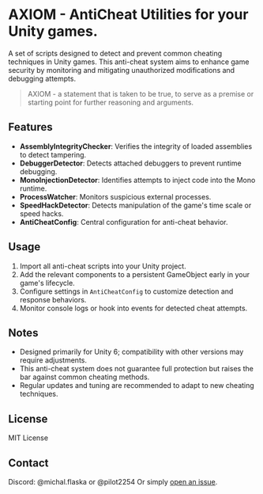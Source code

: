 # AXIOM - AntiCheat Utilities for your Unity games.

A set of scripts designed to detect and prevent common cheating techniques in Unity games. This anti-cheat system aims to enhance game security by monitoring and mitigating unauthorized modifications and debugging attempts.

> AXIOM - a statement that is taken to be true, to serve as a premise or starting point for further reasoning and arguments.

## Features

- **AssemblyIntegrityChecker**: Verifies the integrity of loaded assemblies to detect tampering.
- **DebuggerDetector**: Detects attached debuggers to prevent runtime debugging.
- **MonoInjectionDetector**: Identifies attempts to inject code into the Mono runtime.
- **ProcessWatcher**: Monitors suspicious external processes.
- **SpeedHackDetector**: Detects manipulation of the game's time scale or speed hacks.
- **AntiCheatConfig**: Central configuration for anti-cheat behavior.

## Usage

1. Import all anti-cheat scripts into your Unity project.
2. Add the relevant components to a persistent GameObject early in your game's lifecycle.
3. Configure settings in `AntiCheatConfig` to customize detection and response behaviors.
4. Monitor console logs or hook into events for detected cheat attempts.

## Notes

- Designed primarily for Unity 6; compatibility with other versions may require adjustments.
- This anti-cheat system does not guarantee full protection but raises the bar against common cheating methods.
- Regular updates and tuning are recommended to adapt to new cheating techniques.

## License

MIT License

## Contact

Discord: @michal.flaska or @pilot2254
Or simply [open an issue](https://github.com/pilot2254/reusable-unity-scripts/issues).